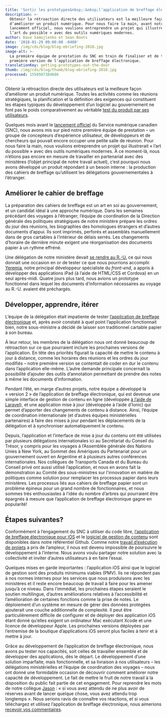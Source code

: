 ```yaml
---
title: 'Sortir les prototypes&nbsp;:&nbsp;l’application de breffage électronique'
description: >-
  Obtenir la rétroaction directe des utilisateurs est la meilleure façon
  d’améliorer un produit numérique. Pour nous faire la main, avant notre
  lancement officiel, nous voulions entreprendre un projet qui illustrerait «
  l’art du possible » avec des outils numériques modernes.
author: Dave Samojlenko et Sean Boots
date: '2018-01-29 09:00:00 -0400'
image: /img/cds/blog/blog-ebriefing-2018.jpg
image-alt: >-
  La première équipe de prestation du SNC en train de finaliser et de tester la
  première version de l'application de breffage électronique.
translationKey: getting-prototypes-out-the-door
thumb: /img/cds/blog/thumb/blog-ebriefing-2018.jpg
processed: 1550507384686
---
```


Obtenir la rétroaction directe des utilisateurs est la meilleure façon d’améliorer un produit numérique. Toutes les activités comme les réunions stratégiques, la planification et la définition des exigences qui constituent les étapes typiques du développement d’un logiciel au gouvernement ne font pas le poids comparativement au véritable [test du produit par ses utilisateurs](https://medium.com/code-for-america/what-healthcare-gov-has-to-do-with-the-hawaii-false-alarm-and-what-to-do-about-it-445cb2b7af82).

Quelques mois avant le [lancement officiel](https://numerique.canada.ca/2017/07/18/lancement-du-service-numerique-canadien/) du Service numérique canadien (SNC), nous avons mis sur pied notre première équipe de prestation – un groupe de concepteurs d’expérience utilisateur, de développeurs et de chercheurs qui pouvait encore occuper une petite salle de réunion. Pour nous faire la main, nous voulions entreprendre un projet qui illustrerait «&nbsp;l’art du possible&nbsp;» avec des outils numériques modernes. À ce moment-là, nous n’étions pas encore en mesure de travailler en partenariat avec des ministères (l’objet principal de notre travail actuel), c’est pourquoi nous avons développé un produit répondant à un besoin interne&nbsp;:&nbsp;la production des cahiers de breffage qu’utilisent les délégations gouvernementales à l’étranger.

## Améliorer le cahier de breffage 

La préparation des cahiers de breffage est un art en soi au gouvernement, et un candidat idéal à une approche numérique. Dans les semaines précédant des voyages à l’étranger, l’équipe de coordination de la Direction générale des politiques stratégiques de notre ministère prépare les ordres du jour des réunions, les biographies des homologues étrangers et d’autres documents d’appui. Ils sont imprimés, perforés et assemblés manuellement dans de gros cartables à l’intérieur de délais serrés. Les changements d’horaire de dernière minute exigent une réorganisation des documents papier à un rythme effréné. 

Une délégation de notre ministère devait [se rendre au R.-U.](https://gds.blog.gov.uk/2017/12/14/gds-academy-sharing-with-other-governments/) ce qui nous donnait une occasion en or de tester ce que nous pourrions accomplir. [Yeremia](https://www.linkedin.com/in/yeremia-djaja-325b30a4/), notre principal développeur spécialiste du *front-end*, a appris à développer des applications iPad (à l’aide de HTML/CSS et Cordova) en un seul après-midi. Quatre jours plus tard, nous avions un prototype fonctionnel dans lequel les documents d’information nécessaires au voyage au R.-U. avaient été préchargés. 

## Développer, apprendre, itérer

L’équipe de la délégation était impatiente de tester [l’application de breffage électronique](https://github.com/cds-snc/e-briefing-app) et, après avoir constaté à quel point l’application fonctionnait bien, notre sous-ministre a décidé de laisser son traditionnel cartable papier à son bureau.

À leur retour, les membres de la délégation nous ont donné beaucoup de rétroaction sur ce que pourraient inclure les prochaines versions de l’application. En tête des priorités figurait la capacité de mettre le contenu à jour à distance, comme les horaires des réunions et les ordres du jour modifiés – notre première version se contentait de coder en dur le contenu dans l’application elle-même. L’autre demande principale concernait la possibilité d’ajouter des outils d’annotation permettant de prendre des notes à même les documents d’information.

Pendant l’été, en marge d’autres projets, notre équipe a développé la «&nbsp;version&nbsp;2&nbsp;» de l’application de breffage électronique, qui est devenue une simple interface de gestion de contenu en ligne (développée [à l’aide de Laravel](https://numerique.canada.ca/2017/11/06/les-choix-technologiques-du-snc/)), et une application mise à jour (développée à l’aide d’Ionic) qui permet d’apporter des changements de contenu à distance. Ainsi, l’équipe de coordination internationale (et d’autres équipes ministérielles partenaires) à faire des mises à jour pendant les déplacements de la délégation et à synchroniser automatiquement le contenu.

Depuis, l’application et l’interface de mise à jour du contenu ont été utilisées par plusieurs délégations internationales ici au Secrétariat du Conseil du Trésor, y compris pour les voyages à l’Assemblée générale des Nations Unies à New York, au Sommet des Amériques du Partenariat pour un gouvernement ouvert en Argentine et à plusieurs autres conférences internationales. Nos collègues de Transports Canada et du Bureau du Conseil privé ont aussi utilisé l’application, et nous en avons fait la démonstration au Comité des sous-ministres sur l'innovation en matière de politiques comme solution pour remplacer les processus papier dans leurs ministères. Les processus liés aux cahiers de breffage papier sont un problème épineux pour un grand nombre de fonctionnaires, et nous sommes très enthousiastes à l’idée du nombre d’arbres qui pourraient être épargnés à mesure que l’application de breffage électronique gagne en popularité!

## Étapes suivantes?

Conformément à l’engagement du SNC à utiliser du code libre, [l’application de breffage électronique pour iOS](https://github.com/cds-snc/e-briefing-app) et le [logiciel de gestion de contenu](https://github.com/cds-snc/e-briefing-service) sont disponibles dans notre référentiel Github. Comme notre [travail d’exécution de projets](https://numerique.canada.ca/2017/08/24/choisir-nos-projets/) a pris de l’ampleur, il nous est devenu impossible de poursuivre le développement à l’interne. Nous avons voulu partager notre solution avec la collectivité et inviter d’autres utilisateurs à en faire l’essai.

Quelques mises en garde importantes&nbsp;:&nbsp;l’application iOS ainsi que le logiciel de gestion sont des produits minimums viables (PMV). Ils ne répondent pas à nos normes internes pour les services que nous produisons avec les ministères et il reste encore beaucoup de travail à faire pour les amener jusqu’à ce niveau. Dans l’immédiat, les prochaines étapes seraient le soutien multilingue, d’autres améliorations relatives à l’accessibilité et l’amélioration de certaines fonctions comme la prise de notes. Le déploiement d’un système en mesure de gérer des données protégées ajouterait une couche additionnelle de complexité. Il peut être particulièrement difficile de configurer et de déployer des application iOS étant donné qu’elles exigent un ordinateur Mac exécutant Xcode et une licence de développeur Apple. Les prochaines versions déployées par l’entremise de la boutique d’applications iOS seront plus faciles à tenir et à mettre à jour.

Grâce au développement de l’application de breffage électronique, nous avons pu tester nos capacités, soit celles de travailler ensemble et de développer des applications, dès le départ. Le développement d’une solution imparfaite, mais fonctionnelle, et sa livraison à nos utilisateurs – les délégations ministérielles et l’équipe de coordination des voyages – nous ont donné une formidable occasion de découvrir comment améliorer notre capacité de développement. Le fait de mettre le fruit de notre travail à la disposition du public fait partie de cet engagement. Pour reprendre les mots de notre collègue [Jason](https://twitter.com/Actinolite)&nbsp;:&nbsp;«&nbsp;si vous avez attendu de ne plus avoir de réserves avant de lancer quelque chose, vous avez attendu trop longtemps&nbsp;». Nous serions ravis de connaître vos réactions, et si vous téléchargez et utilisez l’application de breffage électronique, nous aimerions [recevoir vos commentaires](mailto:cds-snc@tbs-sct.gc.ca).  



